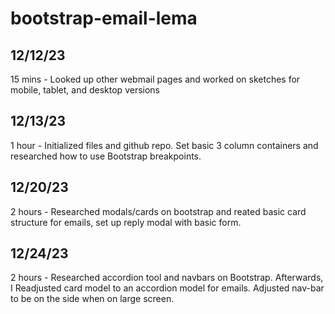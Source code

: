 # bootstrap-email-lema

## 12/12/23
 15 mins - Looked up other webmail pages and worked on sketches for mobile, tablet, and desktop versions

## 12/13/23
 1 hour - Initialized files and github repo. Set basic 3 column containers and researched how to use Bootstrap breakpoints.

## 12/20/23
2 hours - Researched modals/cards on bootstrap and reated basic card structure for emails, set up reply modal with basic form.

## 12/24/23
2 hours - Researched accordion tool and navbars on Bootstrap. Afterwards, I Readjusted card model to an accordion model for emails. Adjusted nav-bar to be on the side when on large screen.